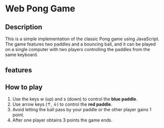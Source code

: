 # Web Pong Game

## Description 
This is a simple implementation of the classic Pong game using JavaScript. The game features two paddles and a bouncing ball, and it can be played on a single computer with two players controlling the paddles from the same keyboard.

## features

## How to play
1. Use the keys w (up) and s (down) to control the **blue paddle**.
2. Use arrow keys (↑, ↓) to control the **red paddle**.
3. Avoid letting the ball pass by your paddle or the other player gains 1 point.
4. After one player obtains 3 points the game ends.
